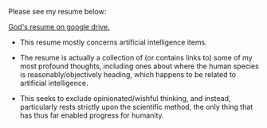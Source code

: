Please see my resume below:

[God's resume on google drive.](https://drive.google.com/file/d/1q6Q_EnMT5AMwI0aT91Zac1t7GNsx7Zp6/view?usp=sharing)

* This resume mostly concerns artificial intelligence items.

* The resume is actually a collection of (or contains links to) some of my most profound thoughts, including ones about where the human species is reasonably/objectively heading, which happens to be related to artificial intelligence.

* This seeks to exclude opinionated/wishful thinking, and instead, particularly rests strictly upon the scientific method, the only thing that has thus far enabled progress for humanity.
